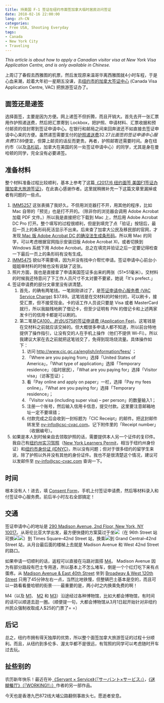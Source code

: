 ```yaml
---
title: 持美国 F-1 签证在纽约市面签加拿大临时居民访问签证
date: 2018-02-16 22:00:00
lang: zh-CN
categories:
- Free USA, Shooting Everyday
tags:
- Canada
- New York City
- Traveling
---
```

*This article is about how to apply a Canadian visitor visa at New York Visa Application Centre, and is only available in Chinese.*

上周订了春假去西雅图的机票，然后发现原来温哥华离西雅图就4小时车程，于是心血来潮，趁着大年初一星期五没课，去[纽约市的加拿大签证中心](https://www.csc-cvac.com/en-US/selfservice/cvac_application_centres) (Canada Visa Application Centre, VAC) 把旅游签证办了。

<!-- more -->

## 面签还是递签

选择面签，主要是因为方便。网上递签不但折腾，而且开销大。首先去开一张汇票用作护照递送费，然后把汇票寄到 Lockbox，把护照、申请材料、汇票收据和预付邮资的信封寄到签证申请中心。在银行和邮局之间来回奔波还不如直接去签证申请中心来的方便。虽然递签需要支付的[护照递送费](https://www.csc-cvac.com/en-US/selfservice/cvac_application_processing)$32.27比面签的签证申请中心服务费$37.89便宜，但算上邮资的话反而更贵。再者，护照邮寄还需要时间。身在纽约市（以及<a class="fancy-iframe" href="https://www.google.com/maps/embed?pb=!1m18!1m12!1m3!1d39252.2847810051!2d-118.40305405457582!3d33.919079700248446!2m3!1f0!2f0!3f0!3m2!1i1024!2i768!4f13.1!3m3!1m2!1s0x80c2b6b28818124f%3A0xd10125b61988d182!2sCanadian+Visa+Application+Center!5e0!3m2!1sen!2sus!4v1518846690950" title="Open in Google Map"><i class="fa fa-map-marker" aria-hidden="true"></i>洛杉矶</a>，加拿大在美国的另一处签证申请中心）的同学，尤其是身在曼哈顿的同学，完全没有必要递签。

## 准备材料

整个材料准备过程比较顺利，基本上参考了这篇[《2017/6 纽约面签 美国F1签证办理加拿大旅游签证》](http://bbs.qyer.com/thread-2781685-1.html)，在此衷心感谢作者。这里就稍微补充一下这篇文章里漏掉或者有问题的一些点。

1. [IMM5257](https://www.canada.ca/content/dam/ircc/migration/ircc/english/pdf/kits/forms/imm5257e.pdf) 这张表搞了我好久。不但用浏览器打不开，用其他的程序，比如 Mac 自带的「预览」也是打不开的。（除非你的浏览器会调用 Adobe Acrobat 加载 PDF 文件。）所以我是直接把它下载到 Mac 上，然后用 Adobe Acrobat DC Pro 打开。整个填写的过程很顺利，但是到填完了点「验证」按钮后，最后一页上的条形码死活显示不出来。后来查了加拿大公民及移民部的官网，才发现[ Mac 版 Adobe Acrobat DC 的确没法生成条形码](https://www.cic.gc.ca/english/helpcentre/answer.asp?qnum=767&top=18)。所以用 Mac 的同学，可以考虑根据官网指示安装旧版 Adobe Acrobat XI，或者切换到 Windows 系统下用 Adobe Acrobat。总之在填完并验证之后一定要记得检查一下最后一页上的条形码有没有生成。
2. [IMM5475](https://www.canada.ca/content/dam/ircc/migration/ircc/english/pdf/kits/forms/imm5475e.pdf) 貌似不需要填，因为并没有找中介帮忙申请。签证申请中心前台小姐姐审材料的时候也没有说缺了这张。 
3. 照片方面，我也是直接拿了申请美国签证多出来的两张（51*51毫米）。交材料的时候我还特意问了下工作人员尺寸不太对要不要紧，她说「It's prefect.」
4. 签证申请费的部分文章里没有讲清楚。
	1. 首先，的确有两笔钱。一笔刚刚讲过了，是[签证申请中心服务费 (VAC Service Charge)](https://www.csc-cvac.com/en-US/selfservice/cvac_application_processing) $37.89。这笔钱是在交材料的时候付的，可以刷卡，接受汇票，但不接受现金。卡的话工作人员说只要是 Visa 或者 MasterCard 就行，所以我脑残地刷了借记卡，但至少证明有 PIN 的借记卡和上述两家发卡行的信用卡都是可以刷的。
	2. 第二笔是[CA$100，折合US$75的签证申请费 (Application Fee)](https://www.cic.gc.ca/english/information/fees/fees.asp#temporary)。这笔钱是在交材料之前就应该交掉的。但大概很多申请人都不知道，所以前台特地提供了操作指引，让没有交的人在手机上操作（他们不提供 Wi-Fi）。所以我建议大家在去之前就把这笔钱交了，免得到现场烧流量。具体操作如下：
		1. 访问 <http://www.cic.gc.ca/english/information/fees/> ；
		2. 「Where are you paying from」选择「United States of America」，「What type of application」选择「Temporary residence」（临时居民），「What are you paying for」选择「Visitor visa」（访客签证）；
		3. 看「Pay online and apply on paper」一栏，选择「Pay my fees online」，「What are you paying for」选择「Temporary residence」；
		4. 「Visitor visa (including super visa) – per person」的数量输入1；
		5. 注册一个账号，然后输入信用卡信息，提交付款。这里要注意邮箱地址一定不要填错；
		6. 付款完成之后会收到一封标题为「CIC Receipt」的邮件。把这封邮件转发至 <ny-info@csc-cvac.com>。记下附件里的「Receipt number」（收据编号）。
5. 如果是本人到时候亲自去领取护照的话，需要提供本人另一个证件的复印件。我自己有[纽约州实习驾照](https://dmv.ny.gov/driver-license/get-learner-permit)（[New York Learners Permit](https://dmv.ny.gov/driver-license/get-learner-permit)，相当于纽约州身份证）和[纽约市身份证 (IDNYC)](http://www.nyc.gov/idnyc)，所以没有问题；但对于很多纽约的留学生来说，除了护照以外并没有其他的身份证件。我也不是很清楚这个情况，建议可以发邮件至 <ny-info@csc-cvac.com> 查询一下。

## 时间

根本没有人！进去，填 [Consent Form](http://csc.public.s3.amazonaws.com/checklists/US/en/General/Consent_Form.pdf)，手机上付签证申请费，然后等材料录入和付签证中心服务费。前后半小时左右全部搞定！

## 交通

签证申请中心的地址是 <a class="fancy-iframe" href="https://www.google.com/maps/embed?pb=!1m18!1m12!1m3!1d3022.4604878980226!2d-73.98248268475058!3d40.751895579327616!2m3!1f0!2f0!3f0!3m2!1i1024!2i768!4f13.1!3m3!1m2!1s0x89c25900fc3a64e7%3A0xb89008e402946cf6!2s290+Madison+Ave%2C+New+York%2C+NY+10017!5e0!3m2!1sen!2sus!4v1518848744110" title="Open in Google Map"><i class="fa fa-map-marker" aria-hidden="true"></i>290 Madison Avenue, 2nd Floor, New York, NY 10017</a>。从哥伦比亚大学出发，最方便快捷的方案莫过于坐<img class="not-fancy text-image" src="https://upload.wikimedia.org/wikipedia/commons/3/3f/NYCS-bull-trans-1.svg" />（在 96th Street 站可换<img class="not-fancy text-image" src="https://upload.wikimedia.org/wikipedia/commons/6/61/NYCS-bull-trans-2.svg" /><img class="not-fancy text-image" src="https://upload.wikimedia.org/wikipedia/commons/2/25/NYCS-bull-trans-3.svg" />）到 Times Square–42nd Street 站，换乘<img class="not-fancy text-image" src="https://upload.wikimedia.org/wikipedia/commons/8/8a/NYCS-bull-trans-S.svg" />到 Grand Central–42nd Street 站，从月台最后面的楼梯上去就是 Madison Avenue 和 West 42nd Street 的路口。

如果申请一切顺利的话，返程可以直接在马路对面搭 [M4](https://bustime.mta.info/m/?q=M4)。 Madison Avenue 因为有部分路段有巴士专用道，所以基本上不怎么堵车，倒是一个个红灯吃下来有点蛋疼。从 <a class="fancy-iframe" href="https://www.google.com/maps/embed?pb=!1m18!1m12!1m3!1d755.6181207701732!2d-73.98067607077621!3d40.75163169870799!2m3!1f0!2f0!3f0!3m2!1i1024!2i768!4f13.1!3m3!1m2!1s0x89c25900fd4f2131%3A0x4885b3baa4ac4d73!2s281+Madison+Ave%2C+New+York%2C+NY+10017!5e0!3m2!1sen!2sus!4v1518849267855" title="Open in Google Map"><i class="fa fa-map-marker" aria-hidden="true"></i>Madison Avenue & East 40th Street</a> 坐到 <a class="fancy-iframe" href="https://www.google.com/maps/embed?pb=!1m18!1m12!1m3!1d188.737600046279!2d-73.96218223582457!3d40.81035337308588!2m3!1f0!2f0!3f0!3m2!1i1024!2i768!4f13.1!3m3!1m2!1s0x89c2f63f993e64e7%3A0xd2797bbfd90ba6cf!2sBroadway%2Fw+120+St!5e0!3m2!1sen!2sus!4v1518849350200" title="Open in Google Map"><i class="fa fa-map-marker" aria-hidden="true"></i>Broadway & West 120th Street</a> 只用了45分钟左右一点，当然比地铁慢，但整辆巴士基本是空的，而且可以一路看看曼哈顿的街景⋯⋯最重要的是，两小时之内换乘免费的啊！

M4（以及 [M1](https://bustime.mta.info/m/?q=M1)、 [M2](https://bustime.mta.info/m/?q=M2) 和 [M3](https://bustime.mta.info/m/?q=M3)）沿途经过各种博物馆，比如大都会博物馆，有时间的话可以顺道去逛一圈。（顺便提一句，大都会博物馆从3月1日起开始针对非纽约州民众强制收取成人$25的门票了= =）

## 后记

总之，纽约市拥有得天独厚的优势，所以整个面签加拿大旅游签证的过程十分顺利。而且，从纽约到多伦多、渥太华都不是很远，有驾照的同学可以考虑随时开车过去玩。

## 扯些别的

农历新年快乐！最近在补[《Servant × Service》（『サーバント×サービス』）](https://zh.moegirl.org/zh-hans/ServantxService)，[《迷糊餐厅》（『WORKING!!』）](https://zh.moegirl.org/zh-hans/迷糊餐厅)作者的另一部作品。

今天也是香港九巴872线大埔公路翻侧事故头七。愿逝者安息。


